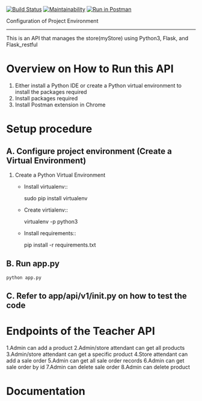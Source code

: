 [![Build Status](https://travis-ci.com/scott-kenya/Api-store-manager.svg?branch=develop)](https://travis-ci.com/scott-kenya/Api-store-manager)
[![Maintainability](https://api.codeclimate.com/v1/badges/d38f20e43a4a68be592e/maintainability)](https://codeclimate.com/github/scott-kenya/Api-store-manager/maintainability)
[![Run in Postman](https://run.pstmn.io/button.svg)](https://app.getpostman.com/run-collection/1315860b4ba33581fc4b)


Configuration of Project Environment
*************************************

This is an API that manages the store(myStore) using Python3, Flask, and Flask_restful

Overview on How to Run this API
================================
1. Either install a Python IDE or create a Python virtual environment to install the packages required
2. Install packages required
3. Install Postman extension in Chrome 

Setup procedure
================

A. Configure project environment (Create a Virtual Environment)
------------------------------------------------------------------------------------------------

1. Create a Python Virtual Environment
    - Install virtualenv::

        sudo pip install virtualenv

    - Create virtialenv::

        virtualenv -p python3 <name of virtualenv>

    - Install requirements::

        pip install -r requirements.txt


B. Run app.py
---------------

    python app.py

C. Refer to app/api/v1/__init__.py on how to test the code 
---------------------------------------------------------------------------

Endpoints of the Teacher API
============================
1.Admin can add a product
2.Admin/store attendant can get all products
3.Admin/store attendant can get a specific product
4.Store attendant can add a sale order
5.Admin can get all sale order records
6.Admin can get sale order by id
7.Admin can delete sale order
8.Admin can delete product


Documentation
============================
